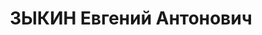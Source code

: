 ---
title: ЗЫКИН Евгений Антонович
description: '1900, Донецька обл., м. Єнакієве, росіянин, член ВКП(б), освіта вища,
  прож.: м. Алчевськ, начальник зміни мартенівського цеху заводу ім. Ворошилова

  Військовою колегією Верховного суду СРСР 1 грудня 1937 р. засуджений до розстрілу.
  Страчений 2 грудня 1937 року.

  Реабілітований у 1958 р.'
---
